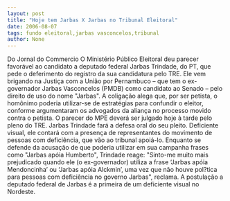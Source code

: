 ```yaml
---
layout: post
title: "Hoje tem Jarbas X Jarbas no Tribunal Eleitoral"
date: 2006-08-07
tags: fundo eleitoral,jarbas vasconcelos,tribunal
author: None
---
```

Do Jornal do Commercio
O Ministério Público Eleitoral deu parecer favorável ao candidato a deputado federal Jarbas Trindade, do PT, que pede o deferimento do registro da sua candidatura pelo TRE.
Ele vem brigando na Justiça com a União por Pernambuco – que tem o ex-governador Jarbas Vasconcelos (PMDB) como candidato ao Senado – pelo direito de uso do nome \"Jarbas\". 
A coligação alega que, por ser petista, o homônimo poderia utilizar-se de estratégias para confundir o eleitor, conforme argumentaram os advogados da aliança no processo movido contra o petista. 
O parecer do MPE deverá ser julgado hoje à tarde pelo pleno do TRE. Jarbas Trindade fará a defesa oral do seu pleito. Deficiente visual, ele contará com a presença de representantes do movimento de pessoas com deficiência, que vão ao tribunal apoiá-lo. 
Enquanto se defende da acusação de que poderia utilizar em sua campanha frases como \"Jarbas apóia Humberto\", Trindade reage: \"Sinto-me muito mais prejudicado quando ele (o ex-governador) utiliza a frase ‘Jarbas apóia Mendoncinha’ ou ‘Jarbas apóia Alckmin’, uma vez que não houve pol?tica para pessoas com deficiência no governo Jarbas\", reclama. 
A postulação a deputado federal de Jarbas é a primeira de um deficiente visual no Nordeste. 